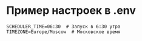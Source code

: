 # Пример настроек в .env
```
SCHEDULER_TIME=06:30  # Запуск в 6:30 утра
TIMEZONE=Europe/Moscow  # Московское время
```
